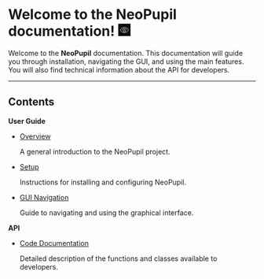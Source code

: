 # Welcome to the NeoPupil documentation! <img src="NeoPupil.png" width="5%">

Welcome to the **NeoPupil** documentation. This documentation will guide you through installation, navigating the GUI, and using the main features. You will also find technical information about the API for developers.

---

## Contents

**User Guide**

- [Overview](index.md)  
    
    A general introduction to the NeoPupil project.

- [Setup](setup.md)
    
    Instructions for installing and configuring NeoPupil.

- [GUI Navigation](GUI_navigation.md)
    
    Guide to navigating and using the graphical interface.

**API**

- [Code Documentation](api/code_documentation.md)

    Detailed description of the functions and classes available to developers.


